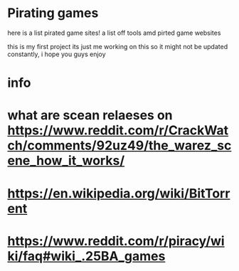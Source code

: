 # Pirating games 
here is a list pirated game sites! 
a list off tools amd pirted game websites

this is my first project its just me working on this so it might not be updated constantly, i hope you guys enjoy

# info
# what are scean relaeses on https://www.reddit.com/r/CrackWatch/comments/92uz49/the_warez_scene_how_it_works/
# https://en.wikipedia.org/wiki/BitTorrent
# https://www.reddit.com/r/piracy/wiki/faq#wiki_.25BA_games
